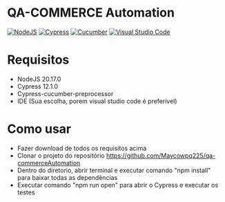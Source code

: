 # QA-COMMERCE Automation

[![NodeJS](https://img.shields.io/badge/NodeJS-v20.17.0-green.svg)](https://nodejs.org/en/download)
[![Cypress](https://img.shields.io/badge/Cypress-v12.1.0+-yellow.svg)](https://www.cypress.io/)
[![Cucumber](https://img.shields.io/badge/Cucumber-v18.0.6-blue.svg)](https://github.com/badeball/cypress-cucumber-preprocessor)
[![Visual Studio Code](https://img.shields.io/badge/Visual%20Studio-purple.svg)](https://code.visualstudio.com/download)

# Requisitos
- NodeJS 20.17.0
- Cypress 12.1.0
- Cypress-cucumber-preprocessor
- IDE (Sua escolha, porem visual studio code é preferível)

# Como usar

- Fazer download de todos os requisitos acima
- Clonar o projeto do repositório https://github.com/Maycowpq225/qa-commerceAutomation
- Dentro do diretorio, abrir terminal e executar comando "npm install" para baixar todas as dependências
- Executar comando "npm run open" para abrir o Cypress e executar os testes